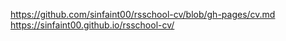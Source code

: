 https://github.com/sinfaint00/rsschool-cv/blob/gh-pages/cv.md
https://sinfaint00.github.io/rsschool-cv/
